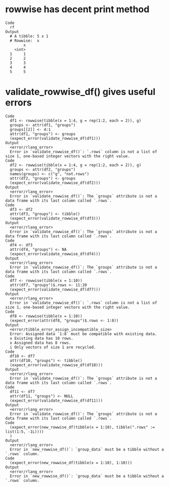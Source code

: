 # rowwise has decent print method

    Code
      rf
    Output
      # A tibble: 5 x 1
      # Rowwise:  x
            x
        <int>
      1     1
      2     2
      3     3
      4     4
      5     5

# validate_rowwise_df() gives useful errors

    Code
      df1 <- rowwise(tibble(x = 1:4, g = rep(1:2, each = 2)), g)
      groups <- attr(df1, "groups")
      groups[[2]] <- 4:1
      attr(df1, "groups") <- groups
      (expect_error(validate_rowwise_df(df1)))
    Output
      <error/rlang_error>
      Error in `validate_rowwise_df()`: `.rows` column is not a list of size 1, one-based integer vectors with the right value.
    Code
      df2 <- rowwise(tibble(x = 1:4, g = rep(1:2, each = 2)), g)
      groups <- attr(df2, "groups")
      names(groups) <- c("g", "not.rows")
      attr(df2, "groups") <- groups
      (expect_error(validate_rowwise_df(df2)))
    Output
      <error/rlang_error>
      Error in `validate_rowwise_df()`: The `groups` attribute is not a data frame with its last column called `.rows`.
    Code
      df3 <- df2
      attr(df3, "groups") <- tibble()
      (expect_error(validate_rowwise_df(df3)))
    Output
      <error/rlang_error>
      Error in `validate_rowwise_df()`: The `groups` attribute is not a data frame with its last column called `.rows`.
    Code
      df4 <- df3
      attr(df4, "groups") <- NA
      (expect_error(validate_rowwise_df(df4)))
    Output
      <error/rlang_error>
      Error in `validate_rowwise_df()`: The `groups` attribute is not a data frame with its last column called `.rows`.
    Code
      df7 <- rowwise(tibble(x = 1:10))
      attr(df7, "groups")$.rows <- 11:20
      (expect_error(validate_rowwise_df(df7)))
    Output
      <error/rlang_error>
      Error in `validate_rowwise_df()`: `.rows` column is not a list of size 1, one-based integer vectors with the right value.
    Code
      df8 <- rowwise(tibble(x = 1:10))
      (expect_error(attr(df8, "groups")$.rows <- 1:8))
    Output
      <error/tibble_error_assign_incompatible_size>
      Error: Assigned data `1:8` must be compatible with existing data.
      x Existing data has 10 rows.
      x Assigned data has 8 rows.
      i Only vectors of size 1 are recycled.
    Code
      df10 <- df7
      attr(df10, "groups") <- tibble()
      (expect_error(validate_rowwise_df(df10)))
    Output
      <error/rlang_error>
      Error in `validate_rowwise_df()`: The `groups` attribute is not a data frame with its last column called `.rows`.
    Code
      df11 <- df7
      attr(df11, "groups") <- NULL
      (expect_error(validate_rowwise_df(df11)))
    Output
      <error/rlang_error>
      Error in `validate_rowwise_df()`: The `groups` attribute is not a data frame with its last column called `.rows`.
    Code
      (expect_error(new_rowwise_df(tibble(x = 1:10), tibble(".rows" := list(1:5, -1L))))
      )
    Output
      <error/rlang_error>
      Error in `new_rowwise_df()`: `group_data` must be a tibble without a `.rows` column.
    Code
      (expect_error(new_rowwise_df(tibble(x = 1:10), 1:10)))
    Output
      <error/rlang_error>
      Error in `new_rowwise_df()`: `group_data` must be a tibble without a `.rows` column.

